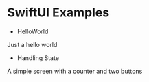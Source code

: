 # SwiftUI Examples

* HelloWorld

Just a hello world

* Handling State

A simple screen with a counter and two buttons
